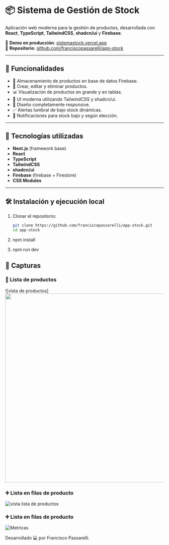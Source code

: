 # 📦 Sistema de Gestión de Stock

Aplicación web moderna para la gestión de productos, desarrollada con **React**, **TypeScript**, **TailwindCSS**, **shadcn/ui** y **Firebase**.

🔗 **Demo en producción**: [sistemastock.vercel.app](https://sistemastock.vercel.app/)  
📁 **Repositorio**: [github.com/franciscopassarelli/app-stock](https://github.com/franciscopassarelli/app-stock)

---

## 🚀 Funcionalidades

- 🔐 Almacenamiento de productos en base de datos Firebase.
- 📝 Crear, editar y eliminar productos.
- 📊 Visualización de productos en grande y en tablas.
- 🎨 UI moderna utilizando TailwindCSS y shadcn/ui.
- 📱 Diseño completamente responsive.
- ✅ Alertas lumbral de bajo stock dinámicas.
- 🔔 Notificaciones para stock bajo y según elección.

---

## 🧱 Tecnologías utilizadas

- **Next.js** (framework base)
- **React**
- **TypeScript**
- **TailwindCSS**
- **shadcn/ui**
- **Firebase** (firebase + Firestore)
- **CSS Modules**

---

## 🛠 Instalación y ejecución local

1. Clonar el repositorio:
   ```bash
   git clone https://github.com/franciscopassarelli/app-stock.git
   cd app-stock

2. npm install

3. npm run dev

## 📸 Capturas

### 🧾 Lista de productos
![vista de productos]<img src="./public/screenshots/panel.png" width="600"/>

### ➕ Lista en filas de producto
![vista lista de productos](./public/screenshots/vist.png)

### ➕ Lista en filas de producto
![Metricas](./public/screenshots/panel.png)


Desarrollado 💻 por Francisco Passarelli.